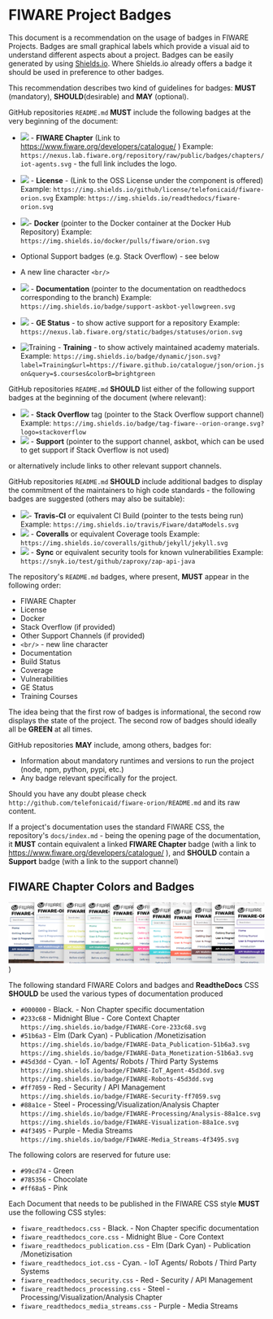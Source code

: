 # FIWARE Project Badges

This document is a recommendation on the usage of badges in FIWARE Projects.
Badges are small graphical labels which provide a visual aid to understand
different aspects about a project. Badges can be easily generated by using
[Shields.io](http://shields.io/). Where Shields.io already offers a badge it
should be used in preference to other badges.

This recommendation describes two kind of guidelines for badges: **MUST**
(mandatory), **SHOULD**(desirable) and **MAY** (optional).

GitHub repositories `README.md` **MUST** include the following badges at the
very beginning of the document:

-   ![](https://nexus.lab.fiware.org/repository/raw/public/badges/chapters/iot-agents.svg) -
    **FIWARE Chapter** (Link to https://www.fiware.org/developers/catalogue/ )
    Example:
    `https://nexus.lab.fiware.org/repository/raw/public/badges/chapters/iot-agents.svg` -
    the full link includes the logo.
-   ![ ](https://img.shields.io/github/license/telefonicaid/fiware-orion.svg) -
    **License** - (Link to the OSS License under the component is offered)
    Example:
    `https://img.shields.io/github/license/telefonicaid/fiware-orion.svg`
    Example: `https://img.shields.io/readthedocs/fiware-orion.svg`
-   ![ ](https://img.shields.io/docker/pulls/fiware/orion.svg)- **Docker**
    (pointer to the Docker container at the Docker Hub Repository) Example:
    `https://img.shields.io/docker/pulls/fiware/orion.svg`
-   Optional Support badges (e.g. Stack Overflow) - see below
-   A new line character `<br/>`
-   ![ ](https://img.shields.io/readthedocs/fiware-orion.svg) -
    **Documentation** (pointer to the documentation on readthedocs corresponding
    to the branch) Example:
    `https://img.shields.io/badge/support-askbot-yellowgreen.svg`
-   ![ ](https://nexus.lab.fiware.org/repository/raw/public/static/badges/statuses/keyrock.svg) -
    **GE Status** - to show active support for a repository Example:
    `https://nexus.lab.fiware.org/static/badges/statuses/orion.svg`

-   ![Training](https://img.shields.io/badge/Training-available-brightgreen.svg?label=Training) -
    **Training** - to show actively maintained academy materials. Example:
    `https://img.shields.io/badge/dynamic/json.svg?label=Training&url=https://fiware.github.io/catalogue/json/orion.json&query=$.courses&colorB=brightgreen`

GitHub repositories `README.md` **SHOULD** list either of the following support
badges at the beginning of the document (where relevant):

-   ![ ](https://img.shields.io/badge/tag-fiware--orion-orange.svg?logo=stackoverflow) -
    **Stack Overflow** tag (pointer to the Stack Overflow support channel)
    Example:
    `https://img.shields.io/badge/tag-fiware--orion-orange.svg?logo=stackoverflow`
-   ![ ](https://img.shields.io/badge/support-askbot-yellowgreen.svg) -
    **Support** (pointer to the support channel, askbot, which can be used to
    get support if Stack Overflow is not used)

or alternatively include links to other relevant support channels.

GitHub repositories `README.md` **SHOULD** include additional badges to display
the commitment of the maintainers to high code standards - the following badges
are suggested (others may also be suitable):

-   ![ ](https://img.shields.io/travis/Fiware/dataModels.svg)- **Travis-CI** or
    equivalent CI Build (pointer to the tests being run) Example:
    `https://img.shields.io/travis/Fiware/dataModels.svg`
-   ![](https://coveralls.io/repos/github/jason-fox/com.here.validate.svrl/badge.svg?branch=master) -
    **Coveralls** or equivalent Coverage tools Example:
    `https://img.shields.io/coveralls/github/jekyll/jekyll.svg`
-   ![](https://snyk.io/test/github/zaproxy/zap-api-java/badge.svg) - **Sync**
    or equivalent security tools for known vulnerabilities Example:
    `https://snyk.io/test/github/zaproxy/zap-api-java`

The repository's `README.md` badges, where present, **MUST** appear in the
following order:

-   FIWARE Chapter
-   License
-   Docker
-   Stack Overflow (if provided)
-   Other Support Channels (if provided)
-   `<br/>` - new line character
-   Documentation
-   Build Status
-   Coverage
-   Vulnerabilities
-   GE Status
-   Training Courses

The idea being that the first row of badges is informational, the second row
displays the state of the project. The second row of badges should ideally all
be **GREEN** at all times.

GitHub repositories **MAY** include, among others, badges for:

-   Information about mandatory runtimes and versions to run the project (node,
    npm, python, pypi, etc.)
-   Any badge relevant specifically for the project.

Should you have any doubt please check
`http://github.com/telefonicaid/fiware-orion/README.md` and its raw content.

If a project's documentation uses the standard FIWARE CSS, the repository's
`docs/index.md` - being the opening page of the documentation, it **MUST**
contain equivalent a linked **FIWARE Chapter** badge (with a link to
https://www.fiware.org/developers/catalogue/ ), and **SHOULD** contain a
**Support** badge (with a link to the support channel)

## FIWARE Chapter Colors and Badges

![](img/Color-strip.png))

The following standard FIWARE Colors and badges and **ReadtheDocs** CSS
**SHOULD** be used the various types of documentation produced

-   `#000000` - Black. - Non Chapter specific documentation
-   `#233c68` - Midnight Blue - Core Context Chapter
    `https://img.shields.io/badge/FIWARE-Core-233c68.svg`
-   `#51b6a3` - Elm (Dark Cyan) - Publication /Monetizisation
    `https://img.shields.io/badge/FIWARE-Data_Publication-51b6a3.svg`
    `https://img.shields.io/badge/FIWARE-Data_Monetization-51b6a3.svg`
-   `#45d3dd` - Cyan. - IoT Agents/ Robots / Third Party Systems
    `https://img.shields.io/badge/FIWARE-IoT_Agent-45d3dd.svg`
    `https://img.shields.io/badge/FIWARE-Robots-45d3dd.svg`
-   `#ff7059` - Red - Security / API Management
    `https://img.shields.io/badge/FIWARE-Security-ff7059.svg`
-   `#88a1ce` - Steel - Processing/Visualization/Analysis Chapter
    `https://img.shields.io/badge/FIWARE-Processing/Analysis-88a1ce.svg`
    `https://img.shields.io/badge/FIWARE-Visualization-88a1ce.svg`
-   `#4f3495` - Purple - Media Streams
    `https://img.shields.io/badge/FIWARE-Media_Streams-4f3495.svg`

The following colors are reserved for future use:

-   `#99cd74` - Green
-   `#785356` - Chocolate
-   `#ff68a5` - Pink

Each Document that needs to be published in the FIWARE CSS style **MUST** use
the following CSS styles:

-   `fiware_readthedocs.css` - Black. - Non Chapter specific documentation
-   `fiware_readthedocs_core.css` - Midnight Blue - Core Context
-   `fiware_readthedocs_publication.css` - Elm (Dark Cyan) - Publication
    /Monetizisation
-   `fiware_readthedocs_iot.css` - Cyan. - IoT Agents/ Robots / Third Party
    Systems
-   `fiware_readthedocs_security.css` - Red - Security / API Management
-   `fiware_readthedocs_processing.css` - Steel -
    Processing/Visualization/Analysis Chapter
-   `fiware_readthedocs_media_streams.css` - Purple - Media Streams
